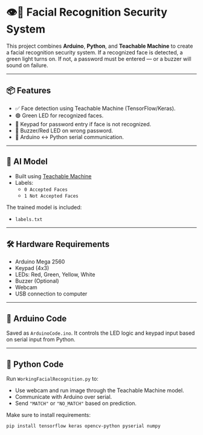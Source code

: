 # 👁️🔐 Facial Recognition Security System

This project combines **Arduino**, **Python**, and **Teachable Machine** to create a facial recognition security system. If a recognized face is detected, a green light turns on. If not, a password must be entered — or a buzzer will sound on failure.

---

## 📦 Features

- ✅ Face detection using Teachable Machine (TensorFlow/Keras).
- 🟢 Green LED for recognized faces.
- 🔐 Keypad for password entry if face is not recognized.
- 🚨 Buzzer/Red LED on wrong password.
- 🔄 Arduino ↔ Python serial communication.

---

## 🧠 AI Model

- Built using [Teachable Machine](https://teachablemachine.withgoogle.com/)
- Labels:
  - `0 Accepted Faces`
  - `1 Not Accepted Faces`

The trained model is included:
- `labels.txt`

---

## 🛠️ Hardware Requirements

- Arduino Mega 2560
- Keypad (4x3)
- LEDs: Red, Green, Yellow, White
- Buzzer (Optional)
- Webcam
- USB connection to computer

---

## 🧾 Arduino Code

Saved as `ArduinoCode.ino`. It controls the LED logic and keypad input based on serial input from Python.

---

## 🐍 Python Code

Run `WorkingFacialRecognition.py` to:
- Use webcam and run image through the Teachable Machine model.
- Communicate with Arduino over serial.
- Send `"MATCH"` or `"NO_MATCH"` based on prediction.

Make sure to install requirements:

```bash
pip install tensorflow keras opencv-python pyserial numpy
